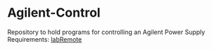 # Agilent-Control
Repository to hold programs for controlling an Agilent Power Supply
Requirements:
[labRemote](https://gitlab.cern.ch/berkeleylab/labRemote)
